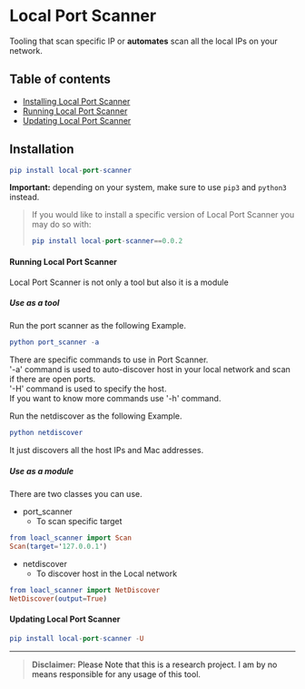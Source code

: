 <h1>Local Port Scanner</h1>
<p>Tooling that scan specific IP or <b>automates</b> scan all the local IPs on your network.</p>

## Table of contents
- [Installing Local Port Scanner](#installation)
- [Running Local Port Scanner](#running-local-port-scanner)
- [Updating Local Port Scanner](#updating-local-port-scanner)

## **Installation**
```elm
pip install local-port-scanner
```
__Important:__ depending on your system, make sure to use `pip3` and `python3` instead.


>If you would like to install a specific version of Local Port Scanner you may do so with:
>```elm
>pip install local-port-scanner==0.0.2
>```

#### Running Local Port Scanner

Local Port Scanner is not only a tool but also it is a module

##### Use as a tool
Run the port scanner as the following Example.
```elm
python port_scanner -a
```
There are specific commands to use in Port Scanner.
<br />
'-a' command is used to auto-discover host in your local network and scan if there are open ports.
<br/>
'-H' command is used to specify the host.
<br/>
If you want to know more commands use '-h' command.

Run the netdiscover as the following Example.
```elm
python netdiscover 
```
It just discovers all the host IPs and Mac addresses.
##### Use as a module

There are two classes you can use.
- port_scanner
  * To scan specific target
 ```elm
from loacl_scanner import Scan
Scan(target='127.0.0.1')
```
- netdiscover
  * To discover host in the Local network
 ```elm
from loacl_scanner import NetDiscover
NetDiscover(output=True)
```
#### Updating Local Port Scanner
```elm
pip install local-port-scanner -U
```



---

> **Disclaimer**<a name="disclaimer" />: Please Note that this is a research project. I am by no means responsible for any usage of this tool.
